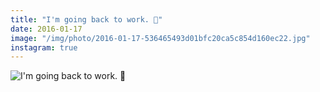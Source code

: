 ```yaml
---
title: "I'm going back to work. 💸"
date: 2016-01-17
image: "/img/photo/2016-01-17-536465493d01bfc20ca5c854d160ec22.jpg"
instagram: true
---
```


![I'm going back to work. 💸](/img/photo/2016-01-17-536465493d01bfc20ca5c854d160ec22.jpg)
